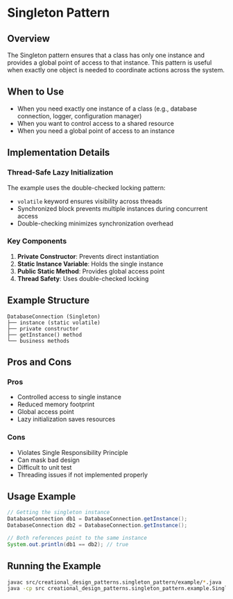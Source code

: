 # Singleton Pattern

## Overview
The Singleton pattern ensures that a class has only one instance and provides a global point of access to that instance. This pattern is useful when exactly one object is needed to coordinate actions across the system.

## When to Use
- When you need exactly one instance of a class (e.g., database connection, logger, configuration manager)
- When you want to control access to a shared resource
- When you need a global point of access to an instance

## Implementation Details

### Thread-Safe Lazy Initialization
The example uses the double-checked locking pattern:
- `volatile` keyword ensures visibility across threads
- Synchronized block prevents multiple instances during concurrent access
- Double-checking minimizes synchronization overhead

### Key Components
1. **Private Constructor**: Prevents direct instantiation
2. **Static Instance Variable**: Holds the single instance
3. **Public Static Method**: Provides global access point
4. **Thread Safety**: Uses double-checked locking

## Example Structure
```
DatabaseConnection (Singleton)
├── instance (static volatile)
├── private constructor
├── getInstance() method
└── business methods
```

## Pros and Cons

### Pros
- Controlled access to single instance
- Reduced memory footprint
- Global access point
- Lazy initialization saves resources

### Cons
- Violates Single Responsibility Principle
- Can mask bad design
- Difficult to unit test
- Threading issues if not implemented properly

## Usage Example
```java
// Getting the singleton instance
DatabaseConnection db1 = DatabaseConnection.getInstance();
DatabaseConnection db2 = DatabaseConnection.getInstance();

// Both references point to the same instance
System.out.println(db1 == db2); // true
```

## Running the Example
```bash
javac src/creational_design_patterns.singleton_pattern/example/*.java
java -cp src creational_design_patterns.singleton_pattern.example.SingletonPatternExample
```